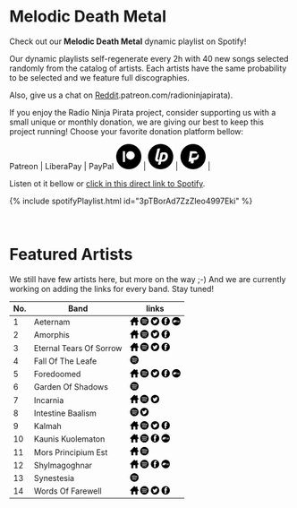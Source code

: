 # Melodic Death Metal

Check out our **Melodic Death Metal** dynamic playlist on Spotify!

Our dynamic playlists self-regenerate every 2h with 40 new songs selected randomly from the catalog of artists. Each artists have the same probability to be selected and we feature full discographies.

Also, give us a chat on [Reddit](https://www.reddit.com/r/RadioNinjaPirata/comments/if1etd/melodic_death_metal/).patreon.com/radioninjapirata).

If you enjoy the Radio Ninja Pirata project, consider supporting us with a small unique or monthly donation, we are giving our best to keep this project running! Choose your favorite donation platform bellow:

 Patreon | LiberaPay | PayPal
<a href="https://www.patreon.com/radioninjapirata" target="_blank"><img src="assets/patreon_black_logo_500x500.png" alt="patreon" height="45" width="45" /></a> | <a href="https://liberapay.com/RadioNinjaPirata/donate" target="_blank"><img src="assets/liberapay_logo_500x500.png" alt="liberapay" height="45" width="45" /></a> | <a href="https://www.paypal.com/cgi-bin/webscr?cmd=_s-xclick&hosted_button_id=TWGZ3KKDLEDUE&source=url" target="_blank"><img src="assets/paypal_black_logo_500x500.png" alt="paypal" height="45" width="45" /></a> |

Listen ot it bellow or [click in this direct link to Spotify](https://open.spotify.com/playlist/3pTBorAd7ZzZleo4997Eki?si=l2HH0wybTD6IdItZpwW75Q).

{% include spotifyPlaylist.html id="3pTBorAd7ZzZleo4997Eki" %}

<br>

# Featured Artists

We still have few artists here, but more on the way ;-) And we are currently working on adding the links for every band. Stay tuned!

No. | Band | links
--- | ---- | -----
1 | Aeternam | <a href="http://www.aeternamband.com/" target="_blank"><img src="assets/others_home_button.png" alt="home" height="15" width="15" /></a> <a href="https://open.spotify.com/artist/2rC2vtci4S1g3irfTDyi9s?si=LayfpOEnTWOtyMdsc8R92A" target="_blank"><img src="assets/spotify_button.png" alt="spotify" height="15" width="15" /></a> <a href="https://twitter.com/#Aeternam" target="_blank"><img src="assets/twitter_button.png" alt="twitter" height="15" width="15" /></a> <a href="https://www.facebook.com/aeternammetal" target="_blank"><img src="assets/facebook_button.png" alt="facebook" height="15" width="15" /></a> <a href="https://aeternam.bandcamp.com" target="_blank"><img src="assets/bandcamp_button.png" alt="bandcamp" height="15" width="15" /></a>
2 | Amorphis | <a href="http://www.amorphis.net/" target="_blank"><img src="assets/others_home_button.png" alt="home" height="15" width="15" /></a> <a href="https://open.spotify.com/artist/2UOVgpgiNTC6KK0vSC77aD?si=5dOsqFZNSQ6OcfCepXh07g" target="_blank"><img src="assets/spotify_button.png" alt="spotify" height="15" width="15" /></a> <a href="https://twitter.com/amorphis" target="_blank"><img src="assets/twitter_button.png" alt="twitter" height="15" width="15" /></a> <a href="https://www.facebook.com/amorphis" target="_blank"><img src="assets/facebook_button.png" alt="facebook" height="15" width="15" /></a> 
3 | Eternal Tears Of Sorrow | <a href="http://eternaltears.fi/" target="_blank"><img src="assets/others_home_button.png" alt="home" height="15" width="15" /></a> <a href="https://open.spotify.com/artist/3rdFnKhyWhTivuBFSH4YT3?si=M60o_rFeQBCBIHSzaRSRQQ" target="_blank"><img src="assets/spotify_button.png" alt="spotify" height="15" width="15" /></a> <a href="https://twitter.com/etosofficial" target="_blank"><img src="assets/twitter_button.png" alt="twitter" height="15" width="15" /></a> <a href="https://www.facebook.com/etosofficial" target="_blank"><img src="assets/facebook_button.png" alt="facebook" height="15" width="15" /></a> 
4 | Fall Of The Leafe |  <a href="https://open.spotify.com/artist/74wuD78VWnyGSwDvVtrQwn?si=TGUER7bBTAiP_I9MO24Mlw" target="_blank"><img src="assets/spotify_button.png" alt="spotify" height="15" width="15" /></a>   
5 | Foredoomed | <a href="http://foredoomed.net/home/" target="_blank"><img src="assets/others_home_button.png" alt="home" height="15" width="15" /></a> <a href="https://open.spotify.com/artist/0XGMZjc0FWuQm1dzb2yKUi?si=KquoVESISF2ITJWbWDo4Bg" target="_blank"><img src="assets/spotify_button.png" alt="spotify" height="15" width="15" /></a> <a href="https://twitter.com/foredoomedband" target="_blank"><img src="assets/twitter_button.png" alt="twitter" height="15" width="15" /></a> <a href="https://www.facebook.com/foredoomedband" target="_blank"><img src="assets/facebook_button.png" alt="facebook" height="15" width="15" /></a> <a href="https://foredoomed.bandcamp.com" target="_blank"><img src="assets/bandcamp_button.png" alt="bandcamp" height="15" width="15" /></a>
6 | Garden Of Shadows |  <a href="https://open.spotify.com/artist/4iqNfe8W0nP9pEjLjljqEV?si=u6k9E2Z8Qni65IoqEIgmpw" target="_blank"><img src="assets/spotify_button.png" alt="spotify" height="15" width="15" /></a>   
7 | Incarnia | <a href="https://myspace.com/incarnia" target="_blank"><img src="assets/others_home_button.png" alt="home" height="15" width="15" /></a> <a href="https://open.spotify.com/artist/4EdX0VsFpAj8iGs3HWbjcO?si=XS2A7DBzTVqhHuZtOZZEPw" target="_blank"><img src="assets/spotify_button.png" alt="spotify" height="15" width="15" /></a> <a href="https://twitter.com/Incarnia" target="_blank"><img src="assets/twitter_button.png" alt="twitter" height="15" width="15" /></a>  
8 | Intestine Baalism |  <a href="https://open.spotify.com/artist/2Z9z6GKa0UMW8NLx0nER8M?si=AZz71NqgQNOYwYX-s4z5Nw" target="_blank"><img src="assets/spotify_button.png" alt="spotify" height="15" width="15" /></a> <a href="https://twitter.com/#intestinebaalism" target="_blank"><img src="assets/twitter_button.png" alt="twitter" height="15" width="15" /></a>  
9 | Kalmah | <a href="http://www.kalmah.com/" target="_blank"><img src="assets/others_home_button.png" alt="home" height="15" width="15" /></a> <a href="https://open.spotify.com/artist/2YPVtFn6SsYNntkmrdDpGF?si=zNjaQfrURgWk38vqufmc1A" target="_blank"><img src="assets/spotify_button.png" alt="spotify" height="15" width="15" /></a> <a href="https://twitter.com/kalmahofficial" target="_blank"><img src="assets/twitter_button.png" alt="twitter" height="15" width="15" /></a> <a href="https://www.facebook.com/kalmahofficial" target="_blank"><img src="assets/facebook_button.png" alt="facebook" height="15" width="15" /></a> 
10 | Kaunis Kuolematon | <a href="https://kauniskuolematon.com/" target="_blank"><img src="assets/others_home_button.png" alt="home" height="15" width="15" /></a> <a href="https://open.spotify.com/artist/325i7BW7vMnVBl9YWdT6zN?si=Ty3nhkPsQlSG6ljrCw3pbg" target="_blank"><img src="assets/spotify_button.png" alt="spotify" height="15" width="15" /></a>  <a href="https://www.facebook.com/KaunisKuolematon" target="_blank"><img src="assets/facebook_button.png" alt="facebook" height="15" width="15" /></a> <a href="https://kauniskuolematon.bandcamp.com" target="_blank"><img src="assets/bandcamp_button.png" alt="bandcamp" height="15" width="15" /></a>
11 | Mors Principium Est | <a href="http://www.morsprincipiumest.com/" target="_blank"><img src="assets/others_home_button.png" alt="home" height="15" width="15" /></a> <a href="https://open.spotify.com/artist/1k0jnWb55QS6FjTU9LzMhi?si=RtVuBKYaR0uFJTZDW1WJrg" target="_blank"><img src="assets/spotify_button.png" alt="spotify" height="15" width="15" /></a>   
12 | Shylmagoghnar | <a href="http://shylmagoghnar.com/" target="_blank"><img src="assets/others_home_button.png" alt="home" height="15" width="15" /></a> <a href="https://open.spotify.com/artist/0sfWl1dWLgEtMy9oFnNoDA?si=AxtEvhxQRKGtoqKDePfNeg" target="_blank"><img src="assets/spotify_button.png" alt="spotify" height="15" width="15" /></a>  <a href="https://www.facebook.com/Shylmagoghnar" target="_blank"><img src="assets/facebook_button.png" alt="facebook" height="15" width="15" /></a> <a href="https://shylmagoghnar.bandcamp.com" target="_blank"><img src="assets/bandcamp_button.png" alt="bandcamp" height="15" width="15" /></a>
13 | Synestesia |  <a href="https://open.spotify.com/artist/2qFjGRQKbV3SZ2uLyfe2rz?si=WkyqyqSqTGCyrj6_p-JifA" target="_blank"><img src="assets/spotify_button.png" alt="spotify" height="15" width="15" /></a>   
14 | Words Of Farewell | <a href="https://www.wordsoffarewell.com/" target="_blank"><img src="assets/others_home_button.png" alt="home" height="15" width="15" /></a> <a href="https://open.spotify.com/artist/1tcrgTKBUpGVRGnPz4breO?si=Ucx610EKTDKhIIiD5dhxGQ" target="_blank"><img src="assets/spotify_button.png" alt="spotify" height="15" width="15" /></a> <a href="https://twitter.com/WordsOfFarewell" target="_blank"><img src="assets/twitter_button.png" alt="twitter" height="15" width="15" /></a> <a href="https://www.facebook.com/wordsoffarewell" target="_blank"><img src="assets/facebook_button.png" alt="facebook" height="15" width="15" /></a> 
